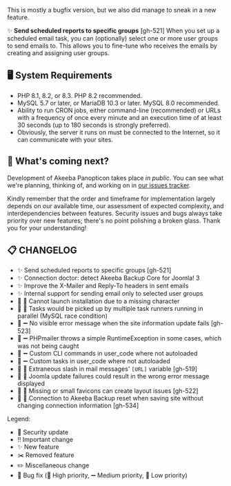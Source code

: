 This is mostly a bugfix version, but we also did manage to sneak in a new feature.

✨ **Send scheduled reports to specific groups** [gh-521] When you set up a scheduled email task, you can (optionally) select one or more user groups to send emails to. This allows you to fine-tune who receives the emails by creating and assigning user groups.

## 🖥️ System Requirements

* PHP 8.1, 8.2, or 8.3. PHP 8.2 recommended.
* MySQL 5.7 or later, or MariaDB 10.3 or later. MySQL 8.0 recommended.
* Ability to run CRON jobs, either command-line (recommended) or URLs with a frequency of once every minute and an
  execution time of at least 30 seconds (up to 180 seconds is strongly preferred).
* Obviously, the server it runs on must be connected to the Internet, so it can communicate with your sites.

## 🔮 What's coming next?

Development of Akeeba Panopticon takes place _in public_. You can see what we're planning, thinking of, and working on in [our issues tracker](https://github.com/akeeba/panopticon/issues).

Kindly remember that the order and timeframe for implementation largely depends on our available time, our assessment of expected complexity, and interdependencies between features. Security issues and bugs always take priority over new features; there's no point polishing a broken glass. Thank you for your understanding!

## 📋 CHANGELOG

* ✨ Send scheduled reports to specific groups [gh-521]
* ✨ Connection doctor: detect Akeeba Backup Core for Joomla! 3
* ✨ Improve the X-Mailer and Reply-To headers in sent emails
* ✨ Internal support for sending email only to selected user groups
* 🐞 🔺 Cannot launch installation due to a missing character
* 🐞 🔺 Tasks would be picked up by multiple task runners running in parallel (MySQL race condition)
* 🐞 ➖ No visible error message when the site information update fails [gh-523]
* 🐞 ➖ PHPmailer throws a simple RuntimeException in some cases, which was not being caught
* 🐞 ➖ Custom CLI commands in user_code where not autoloaded
* 🐞 ➖ Custom tasks in user_code where not autoloaded
* 🐞 🔻 Extraneous slash in mail messages' `[URL]` variable [gh-519]
* 🐞 🔻 Joomla update failures could result in the wrong error message displayed
* 🐞 🔻 Missing or small favicons can create layout issues [gh-522]
* 🐞 🔻 Connection to Akeeba Backup reset when saving site without changing connection information [gh-534]

Legend:

* 🚨 Security update
* ‼️ Important change
* ✨ New feature
* ✂️ Removed feature
* ✏️ Miscellaneous change
* 🐞 Bug fix (🔺 High priority, ➖ Medium priority, 🔻 Low priority)

